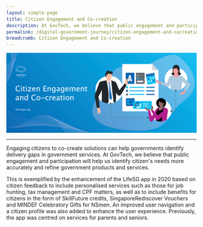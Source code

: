 ```yaml
---
layout: simple-page
title: Citizen Engagement and Co-creation
description: At GovTech, we believe that public engagement and participation helps us to identify citizen needs more accurately and refine government digital solutions.
permalink: /digital-government-journey/citizen-engagement-and-cocreation
breadcrumb: Citizen Engagement and Co-creation
---
```


![Tech for Public Good](/images/digital-transformation/Citizen-engagement-and-cocreation-header-banner.png)

---

Engaging citizens to co-create solutions can help governments identify delivery gaps in government services. At GovTech, we believe that public engagement and participation will help us identify citizen's needs more accurately and refine government products and services. 

This is exemplified by the enhancement of the LifeSG app in 2020 based on citizen feedback to include personalised services such as those for job hunting, tax management and CPF matters, as well as to include benefits for citizens in the form of SkillFuture credits, SingaporeRediscover Vouchers and MINDEF Celebratory Gifts for NSmen. An improved user navigation and a citizen profile was also added to enhance the user experience. Previously, the app was centred on services for parents and seniors. 
